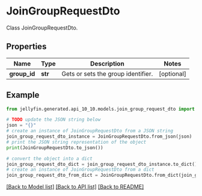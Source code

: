# JoinGroupRequestDto

Class JoinGroupRequestDto.

## Properties

Name | Type | Description | Notes
------------ | ------------- | ------------- | -------------
**group_id** | **str** | Gets or sets the group identifier. | [optional] 

## Example

```python
from jellyfin.generated.api_10_10.models.join_group_request_dto import JoinGroupRequestDto

# TODO update the JSON string below
json = "{}"
# create an instance of JoinGroupRequestDto from a JSON string
join_group_request_dto_instance = JoinGroupRequestDto.from_json(json)
# print the JSON string representation of the object
print(JoinGroupRequestDto.to_json())

# convert the object into a dict
join_group_request_dto_dict = join_group_request_dto_instance.to_dict()
# create an instance of JoinGroupRequestDto from a dict
join_group_request_dto_from_dict = JoinGroupRequestDto.from_dict(join_group_request_dto_dict)
```
[[Back to Model list]](../README.md#documentation-for-models) [[Back to API list]](../README.md#documentation-for-api-endpoints) [[Back to README]](../README.md)


